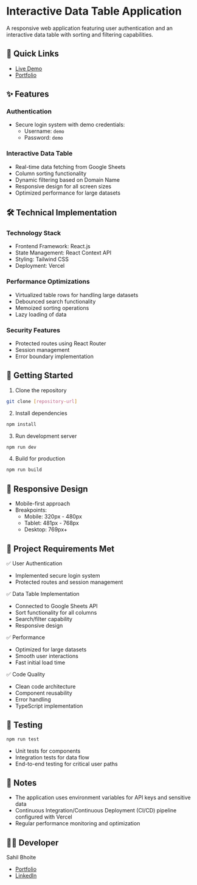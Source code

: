 # Interactive Data Table Application


A responsive web application featuring user authentication and an interactive data table with sorting and filtering capabilities.

## 🔗 Quick Links
- [Live Demo](https://sahil-ful-io.vercel.app)
- [Portfolio](https://sahil-bhoite.github.io/Portfolio/)

## ✨ Features

### Authentication
- Secure login system with demo credentials:
  - Username: `demo`
  - Password: `demo`

### Interactive Data Table
- Real-time data fetching from Google Sheets
- Column sorting functionality
- Dynamic filtering based on Domain Name
- Responsive design for all screen sizes
- Optimized performance for large datasets

## 🛠️ Technical Implementation

### Technology Stack
- Frontend Framework: React.js
- State Management: React Context API
- Styling: Tailwind CSS
- Deployment: Vercel

### Performance Optimizations
- Virtualized table rows for handling large datasets
- Debounced search functionality
- Memoized sorting operations
- Lazy loading of data

### Security Features
- Protected routes using React Router
- Session management
- Error boundary implementation

## 🚀 Getting Started

1. Clone the repository
```bash
git clone [repository-url]
```

2. Install dependencies
```bash
npm install
```

3. Run development server
```bash
npm run dev
```

4. Build for production
```bash
npm run build
```

## 📱 Responsive Design
- Mobile-first approach
- Breakpoints:
  - Mobile: 320px - 480px
  - Tablet: 481px - 768px
  - Desktop: 769px+

## 🎯 Project Requirements Met

✅ User Authentication
- Implemented secure login system
- Protected routes and session management

✅ Data Table Implementation
- Connected to Google Sheets API
- Sort functionality for all columns
- Search/filter capability
- Responsive design

✅ Performance
- Optimized for large datasets
- Smooth user interactions
- Fast initial load time

✅ Code Quality
- Clean code architecture
- Component reusability
- Error handling
- TypeScript implementation

## 🧪 Testing
```bash
npm run test
```
- Unit tests for components
- Integration tests for data flow
- End-to-end testing for critical user paths

## 📝 Notes
- The application uses environment variables for API keys and sensitive data
- Continuous Integration/Continuous Deployment (CI/CD) pipeline configured with Vercel
- Regular performance monitoring and optimization

## 👨‍💻 Developer
Sahil Bhoite
- [Portfolio](https://sahil-bhoite.github.io/Portfolio/)
- [LinkedIn](https://www.linkedin.com/in/sahil-bhoite/)


